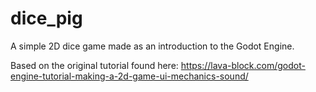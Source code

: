 # dice_pig
A simple 2D dice game made as an introduction to the Godot Engine.

Based on the original tutorial found here: https://lava-block.com/godot-engine-tutorial-making-a-2d-game-ui-mechanics-sound/
